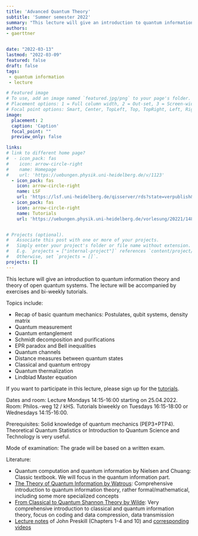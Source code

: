 ```yaml
---
title: 'Advanced Quantum Theory'
subtitle: 'Summer semester 2022'
summary: "This lecture will give an introduction to quantum information theory and theory of open quantum systems and will be accompanied by exercises and bi-weekly tutorials."
authors:
- gaerttner


date: "2022-03-13"
lastmod: "2022-03-09"
featured: false
draft: false
tags:
 - quantum information
 - lecture

# Featured image
# To use, add an image named `featured.jpg/png` to your page's folder.
# Placement options: 1 = Full column width, 2 = Out-set, 3 = Screen-width
# Focal point options: Smart, Center, TopLeft, Top, TopRight, Left, Right, BottomLeft, Bottom, BottomRight
image:
  placement: 2
  caption: 'Caption'
  focal_point: ""
  preview_only: false

links:
# link to different home page?
#  - icon_pack: fas
#    icon: arrow-circle-right
#    name: Homepage
#    url: 'https://uebungen.physik.uni-heidelberg.de/v/1123'
  - icon_pack: fas
    icon: arrow-circle-right
    name: LSF
    url: 'https://lsf.uni-heidelberg.de/qisserver/rds?state=verpublish&status=init&vmfile=no&publishid=360512&moduleCall=webInfo&publishConfFile=webInfo&publishSubDir=veranstaltung'
  - icon_pack: fas
    icon: arrow-circle-right
    name: Tutorials
    url: 'https://uebungen.physik.uni-heidelberg.de/vorlesung/20221/1484'


# Projects (optional).
#   Associate this post with one or more of your projects.
#   Simply enter your project's folder or file name without extension.
#   E.g. `projects = ["internal-project"]` references `content/project/deep-learning/index.md`.
#   Otherwise, set `projects = []`.
projects: []
---
```


This lecture will give an introduction to quantum information theory and theory of open quantum systems. The lecture will be accompanied by exercises and bi-weekly tutorials.

Topics include:
- Recap of basic quantum mechanics: Postulates, qubit systems, density matrix
- Quantum measurement
- Quantum entanglement
- Schmidt decomposition and purifications
- EPR paradox and Bell inequalities
- Quantum channels
- Distance measures between quantum states
- Classical and quantum entropy
- Quantum thermalization
- Lindblad Master equation

If you want to participate in this lecture, please sign up for the [tutorials](https://uebungen.physik.uni-heidelberg.de/vorlesung/20221/1484).

Dates and room: Lecture Mondays 14:15-16:00 starting on 25.04.2022. Room: Philos.-weg 12 / kHS. Tutorials biweekly on Tuesdays 16:15-18:00 or Wednesdays 14:15-16:00.

Prerequisites: Solid knowledge of quantum mechanics (PEP3+PTP4). Theoretical Quantum Statistics or Introduction to Quantum Science and Technology is very useful.

Mode of examination: The grade will be based on a written exam.

Literature:
- Quantum computation and quantum information by Nielsen and Chuang: Classic textbook. We will focus in the quantum information part.
- [The Theory of Quantum Information by Watrous](https://cs.uwaterloo.ca/~watrous/TQI/): Comprehensive introduction to quantum information theory, rather formal/mathematical, including some more specialized concepts
- [From Classical to Quantum Shannon Theory by Wilde](https://arxiv.org/abs/1106.1445): Very comprehensive introduction to classical and quantum information theory, focus on coding and data compression, data transmission
- [Lecture notes](http://theory.caltech.edu/~preskill/ph219/index.html#lecture) of John Preskill (Chapters 1-4 and 10) and [corresponding videos](https://www.youtube.com/playlist?list=PL0ojjrEqIyPy-1RRD8cTD_lF1hflo89Iu)
